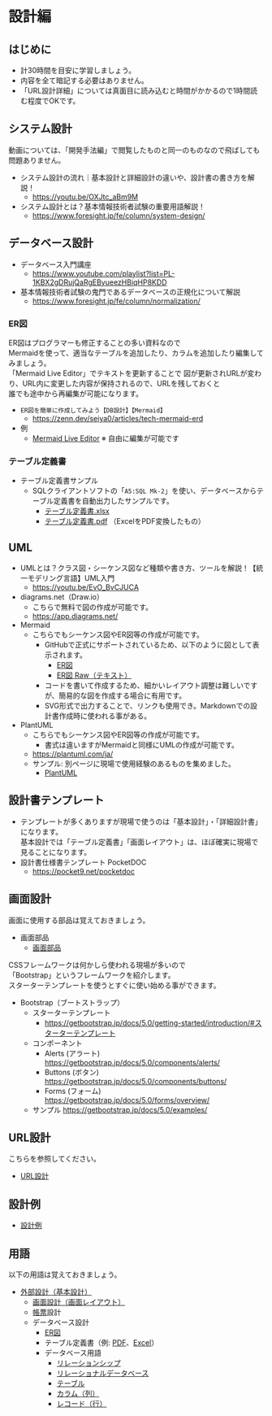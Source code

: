 # 設計編

## はじめに

- 計30時間を目安に学習しましょう。
- 内容を全て暗記する必要はありません。
- 「URL設計詳細」については真面目に読み込むと時間がかかるので1時間読む程度でOKです。

## システム設計

動画については、「開発手法編」で閲覧したものと同一のものなので飛ばしても問題ありません。

- システム設計の流れ｜基本設計と詳細設計の違いや、設計書の書き方を解説！
  - <https://youtu.be/OXJtc_aBm9M>
- システム設計とは？基本情報技術者試験の重要用語解説！
  - <https://www.foresight.jp/fe/column/system-design/>

## データベース設計

- データベース入門講座
  - <https://www.youtube.com/playlist?list=PL-1KBX2gDRujQaRgEByueezHBiqHP8KDD>
- 基本情報技術者試験の鬼門であるデータベースの正規化について解説
  - <https://www.foresight.jp/fe/column/normalization/>

### ER図

ER図はプログラマーも修正することの多い資料なので  
Mermaidを使って、適当なテーブルを追加したり、カラムを追加したり編集してみましょう。  
「Mermaid Live Editor」でテキストを更新することで
図が更新されURLが変わり、URL内に変更した内容が保持されるので、URLを残しておくと  
誰でも途中から再編集が可能になります。

- `ER図を簡単に作成してみよう【DB設計】【Mermaid】`
  - <https://zenn.dev/seiya0/articles/tech-mermaid-erd>
- 例
  - [Mermaid Live Editor](https://mermaid.live/edit#pako:eNrNk0FLwzAUgP9KyHn1B_Q8hDEEwWthxOa5BdZ0pK-KdLu0Hqag7KQOPU6F6WEH9TTxx1Sr_guTrNMJRTyaQyB533uB770k1A85UJc6juNJFNgFl3g0T5_zdJJnwzy79agnbRRUXbC2YoEniV5xBCoi_b7jhAnBPQCMiMk1_CqRLA5mbYu2kEgEJ5tNTTbqhl0Gd5nyO0wRyQLQwdfR8dvNrAowZUsoz67zbJ6nj3rXCVU0h8hXoocilDrhfXpXnJ-scigCiJAFPU12AYG3GJrnD48-xpPi7KoYp9W4r4B94S9Pl8Vw9Bse9_g3XlzcF6ezn_hgqa10-VdvZZDF2AlVSzPrTdvBqTXzoPdG3bWtWBO8ypB9z8o8sE2f677_T0O0RgNQARNcT6z141HsQAAeNZPHYYfFXTS4QbWRcGtf-tRFFUONLuqXM7y8BC4wVBuLT2D_wuATLSEnZQ) ※ 自由に編集が可能です

### テーブル定義書

- テーブル定義書サンプル
  - SQLクライアントソフトの「`A5:SQL Mk-2`」を使い、データベースからテーブル定義書を自動出力したサンプルです。  
    - [テーブル定義書.xlsx](./files/テーブル定義書.xlsx)
    - [テーブル定義書.pdf](./files/テーブル定義書.pdf) （ExcelをPDF変換したもの）

## UML

- UMLとは？クラス図・シーケンス図など種類や書き方、ツールを解説！【統一モデリング言語】UML入門
  - <https://youtu.be/EvO_BvCJUCA>
- diagrams.net（Draw.io）
  - こちらで無料で図の作成が可能です。
  - <https://app.diagrams.net/>
- Mermaid
  - こちらでもシーケンス図やER図等の作成が可能です。
    - GitHubで正式にサポートされているため、以下のように図として表示されます。
      - [ER図](https://gist.github.com/seiya0-g/395d650594ed425a05033956a419e5df)
      - [ER図 Raw（テキスト）](https://gist.githubusercontent.com/seiya0-g/395d650594ed425a05033956a419e5df/raw/41d9da5d3e6b0088457653fb23112e4a5d0c7bda/erd.md)
    - コードを書いて作成するため、細かいレイアウト調整は難しいですが、簡易的な図を作成する場合に有用です。
    - SVG形式で出力することで、リンクも使用でき。Markdownでの設計書作成時に使われる事がある。
- PlantUML
  - こちらでもシーケンス図やER図等の作成が可能です。
    - 書式は違いますがMermaidと同様にUMLの作成が可能です。
  - <https://plantuml.com/ja/>
  - サンプル: 別ページに現場で使用経験のあるものを集めました。
    - [PlantUML](./plantuml/index.md)

## 設計書テンプレート

- テンプレートが多くありますが現場で使うのは「基本設計」・「詳細設計書」になります。  
  基本設計では「テーブル定義書」「画面レイアウト」は、ほぼ確実に現場で見ることになります。
- 設計書仕様書テンプレート PocketDOC
  - <https://pocket9.net/pocketdoc>

## 画面設計

画面に使用する部品は覚えておきましょう。

- 画面部品
  - [画面部品](./forms/forms.html)

CSSフレームワークは何かしら使われる現場が多いので  
「Bootstrap」というフレームワークを紹介します。  
スターターテンプレートを使うとすぐに使い始める事ができます。  

- Bootstrap（ブートストラップ）
  - スターターテンプレート
    - <https://getbootstrap.jp/docs/5.0/getting-started/introduction/#スターターテンプレート>
  - コンポーネント
    - Alerts (アラート) <https://getbootstrap.jp/docs/5.0/components/alerts/>
    - Buttons (ボタン) <https://getbootstrap.jp/docs/5.0/components/buttons/>
    - Forms (フォーム) <https://getbootstrap.jp/docs/5.0/forms/overview/>
  - サンプル <https://getbootstrap.jp/docs/5.0/examples/>

## URL設計

こちらを参照してください。

- [URL設計](./url/index.md)

## 設計例

- [設計例](./examples/index.md)

## 用語

以下の用語は覚えておきましょう。

- [外部設計（基本設計）](https://e-words.jp/w/%E5%A4%96%E9%83%A8%E8%A8%AD%E8%A8%88.html)
  - [画面設計（画面レイアウト）](https://e-words.jp/w/%E7%94%BB%E9%9D%A2%E3%83%AC%E3%82%A4%E3%82%A2%E3%82%A6%E3%83%88.html)
  - [帳票](https://e-words.jp/w/%E5%B8%B3%E7%A5%A8.html)設計
  - データベース設計
    - [ER図](https://e-words.jp/w/ER%E5%9B%B3.html)
    - テーブル定義書（例: [PDF](./files/%E3%83%86%E3%83%BC%E3%83%96%E3%83%AB%E5%AE%9A%E7%BE%A9%E6%9B%B8.pdf)、[Excel](./files/%E3%83%86%E3%83%BC%E3%83%96%E3%83%AB%E5%AE%9A%E7%BE%A9%E6%9B%B8.xlsx)）
    - データベース用語
      - [リレーションシップ](https://e-words.jp/w/%E3%83%AA%E3%83%AC%E3%83%BC%E3%82%B7%E3%83%A7%E3%83%B3%E3%82%B7%E3%83%83%E3%83%97.html)
      - [リレーショナルデータベース](https://e-words.jp/w/%E3%83%AA%E3%83%AC%E3%83%BC%E3%82%B7%E3%83%A7%E3%83%8A%E3%83%AB%E3%83%87%E3%83%BC%E3%82%BF%E3%83%99%E3%83%BC%E3%82%B9.html)
      - [テーブル](https://e-words.jp/w/%E3%83%86%E3%83%BC%E3%83%96%E3%83%AB.html)
      - [カラム（列）](https://e-words.jp/w/%E5%88%97.html)
      - [レコード（行）](https://e-words.jp/w/%E3%83%AC%E3%82%B3%E3%83%BC%E3%83%89.html)
